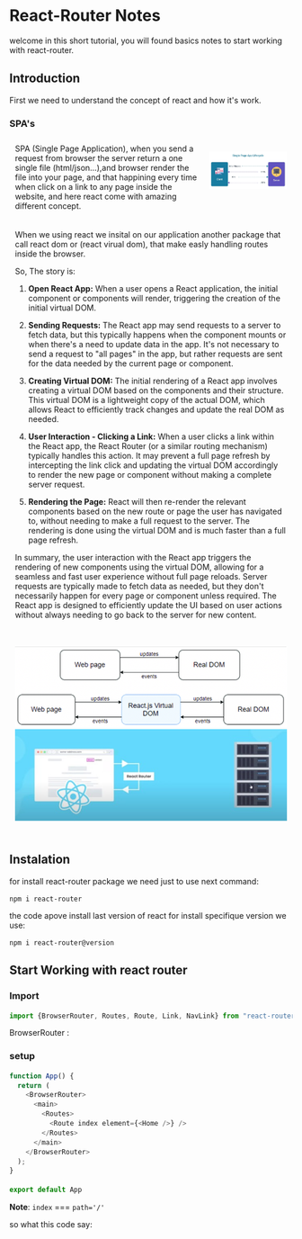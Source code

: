 # React-Router Notes
welcome in this short tutorial, you will found basics notes to start working with react-router.


## Introduction
First we need to understand the concept of react and how it's work. 

### SPA's
<div style="display: flex; flex-direction: row;">
  <div style="flex: 70%; padding: 10px;">
    SPA (Single Page Application), when you send a request from browser the server return a one single file (html/json...),and browser render the file into your page, and that happining every time when click on a link to any page inside the website, and here react come with amazing different concept.
  </div>
  <div style="flex: 30%; padding: 10px;">

![Image description](./readme%20images/images.png)

  </div>
</div>


<div style="display: flex; flex-direction: column;">
  <div style="flex: 100%; padding: 10px;">


When we using react we insital on our application another package that call react dom or (react virual dom), that make easly handling routes inside the browser.

So, The story is:
1. **Open React App:**
   When a user opens a React application, the initial component or components will render, triggering the creation of the initial virtual DOM.

2. **Sending Requests:**
   The React app may send requests to a server to fetch data, but this typically happens when the component mounts or when there's a need to update data in the app. It's not necessary to send a request to "all pages" in the app, but rather requests are sent for the data needed by the current page or component.

3. **Creating Virtual DOM:**
   The initial rendering of a React app involves creating a virtual DOM based on the components and their structure. This virtual DOM is a lightweight copy of the actual DOM, which allows React to efficiently track changes and update the real DOM as needed.

4. **User Interaction - Clicking a Link:**
   When a user clicks a link within the React app, the React Router (or a similar routing mechanism) typically handles this action. It may prevent a full page refresh by intercepting the link click and updating the virtual DOM accordingly to render the new page or component without making a complete server request.

5. **Rendering the Page:**
   React will then re-render the relevant components based on the new route or page the user has navigated to, without needing to make a full request to the server. The rendering is done using the virtual DOM and is much faster than a full page refresh.

In summary, the user interaction with the React app triggers the rendering of new components using the virtual DOM, allowing for a seamless and fast user experience without full page reloads. Server requests are typically made to fetch data as needed, but they don't necessarily happen for every page or component unless required. The React app is designed to efficiently update the UI based on user actions without always needing to go back to the server for new content.

  </div>
  <div style="flex: 100%; padding: 10px;">

![Image description](./readme%20images/Real-DOM-and-React-Virtual-DOM.png)
![Image description](./readme%20images/react-vdom.jpg)

  </div>
</div>

## Instalation

for install react-router package we need just to use next command:
```shell
npm i react-router
```
the code apove install last version of react for install specifique version we use:
```shell
npm i react-router@version
```

## Start Working with react router
### Import

```js
import {BrowserRouter, Routes, Route, Link, NavLink} from "react-router-dom"
```
BrowserRouter : 

### setup

```js
function App() {
  return (
    <BrowserRouter>
      <main>
        <Routes>
          <Route index element={<Home />} />
        </Routes>
      </main>
    </BrowserRouter>
  );
}

export default App
```
**Note**: `index` === `path='/'`

so what this code say:








